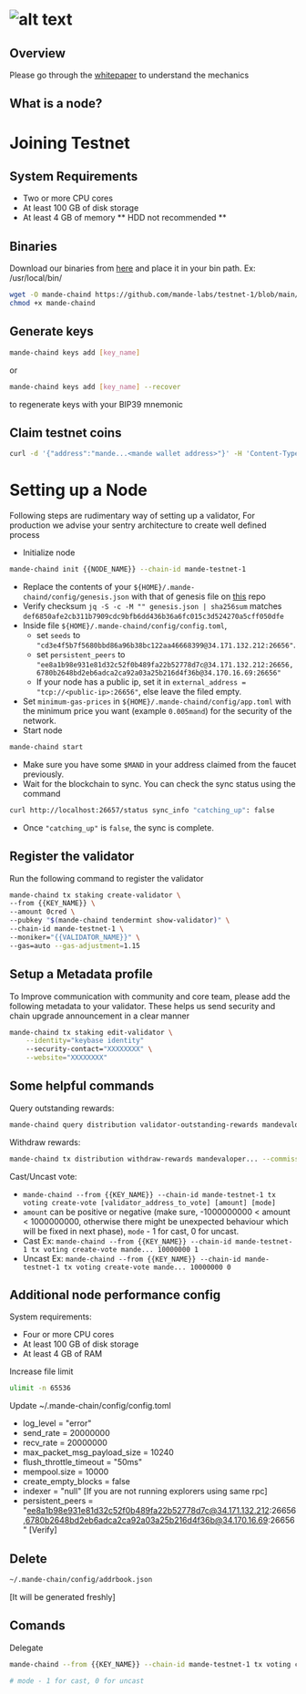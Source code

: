 # ![alt text](https://raw.githubusercontent.com/ksalab/nodes/main/logo/mande-text.webp "Mande")

## Overview

Please go through the [whitepaper](https://drive.google.com/file/d/17EScDNUlaYT1Xiera20x8rYsmI3ejggj/view) to understand the mechanics

## What is a node?

# Joining Testnet

## System Requirements
- Two or more CPU cores
- At least 100 GB of disk storage
- At least 4 GB of memory
** HDD not recommended **

## Binaries

Download our binaries from [here](https://github.com/mande-labs/testnet-1/blob/main/mande-chaind) and place it in your bin path. Ex: /usr/local/bin/

```bash
wget -O mande-chaind https://github.com/mande-labs/testnet-1/blob/main/mande-chaind
chmod +x mande-chaind
```

## Generate keys

```bash
mande-chaind keys add [key_name]
```

or

```bash
mande-chaind keys add [key_name] --recover
```

to regenerate keys with your BIP39 mnemonic

## Claim testnet coins

```bash
curl -d '{"address":"mande...<mande wallet address>"}' -H 'Content-Type: application/json' http://35.224.207.121:8080/request
```

# Setting up a Node

Following steps are rudimentary way of setting up a validator, For production we advise your sentry architecture to create well defined process

- Initialize node

```bash
mande-chaind init {{NODE_NAME}} --chain-id mande-testnet-1
```

- Replace the contents of your `${HOME}/.mande-chaind/config/genesis.json` with that of genesis file on [this](https://github.com/mande-labs/testnet-1/blob/main/genesis.json) repo
- Verify checksum `jq -S -c -M "" genesis.json | sha256sum` matches `def6850afe2cb311b7909cdc9bfb6dd436b36a6fc015c3d524270a5cff050dfe`
- Inside file `${HOME}/.mande-chaind/config/config.toml`,
  - set `seeds` to `"cd3e4f5b7f5680bbd86a96b38bc122aa46668399@34.171.132.212:26656"`.
  - set `persistent_peers` to `"ee8a1b98e931e81d32c52f0b489fa22b52778d7c@34.171.132.212:26656,6780b2648bd2eb6adca2ca92a03a25b216d4f36b@34.170.16.69:26656"`
  - If your node has a public ip, set it in `external_address = "tcp://<public-ip>:26656"`, else leave the filed empty.
- Set `minimum-gas-prices` in `${HOME}/.mande-chaind/config/app.toml` with the minimum price you want (example `0.005mand`) for the security of the network.
- Start node

```bash
mande-chaind start
```

- Make sure you have some `$MAND` in your address claimed from the faucet previously.
- Wait for the blockchain to sync. You can check the sync status using the command
```bash
curl http://localhost:26657/status sync_info "catching_up": false
```
- Once `"catching_up"` is `false`, the sync is complete.

## Register the validator

Run the following command to register the validator

```bash
mande-chaind tx staking create-validator \
--from {{KEY_NAME}} \
--amount 0cred \
--pubkey "$(mande-chaind tendermint show-validator)" \
--chain-id mande-testnet-1 \
--moniker="{{VALIDATOR_NAME}}" \
--gas=auto --gas-adjustment=1.15
```

## Setup a Metadata profile

To Improve communication with community and core team, please add the following metadata to your validator. These helps us send security and chain upgrade announcement in a clear manner

```bash
mande-chaind tx staking edit-validator \
    --identity="keybase identity"
    --security-contact="XXXXXXXX" \
    --website="XXXXXXXX"
```

## Some helpful commands

Query outstanding rewards:

```bash
mande-chaind query distribution validator-outstanding-rewards mandevaloper...
```

Withdraw rewards:

```bash
mande-chaind tx distribution withdraw-rewards mandevaloper... --commission --from {{KEY_NAME}} --chain-id mande-testnet-1
```

Cast/Uncast vote:

- `mande-chaind --from {{KEY_NAME}} --chain-id mande-testnet-1 tx voting create-vote [validator_address_to_vote] [amount] [mode]`
- `amount` can be positive or negative (make sure, -1000000000 < amount < 1000000000, otherwise there might be unexpected behaviour which will be fixed in next phase), `mode` - 1 for cast, 0 for uncast.
- Cast Ex: `mande-chaind --from {{KEY_NAME}} --chain-id mande-testnet-1 tx voting create-vote mande... 10000000 1`
- Uncast Ex: `mande-chaind --from {{KEY_NAME}} --chain-id mande-testnet-1 tx voting create-vote mande... 10000000 0`

## Additional node performance config

System requirements:

- Four or more CPU cores
- At least 100 GB of disk storage
- At least 4 GB of RAM

Increase file limit

```bash
ulimit -n 65536
```

Update ~/.mande-chain/config/config.toml

- log_level = "error"
- send_rate = 20000000
- recv_rate = 20000000
- max_packet_msg_payload_size = 10240
- flush_throttle_timeout = "50ms"
- mempool.size = 10000
- create_empty_blocks = false
- indexer = "null" [If you are not running explorers using same rpc]
- persistent_peers = "ee8a1b98e931e81d32c52f0b489fa22b52778d7c@34.171.132.212:26656,6780b2648bd2eb6adca2ca92a03a25b216d4f36b@34.170.16.69:26656" [Verify]

## Delete

```bash
~/.mande-chain/config/addrbook.json
```

[It will be generated freshly]

## Comands

Delegate
```bash
mande-chaind --from {{KEY_NAME}} --chain-id mande-testnet-1 tx voting create-vote [validator_wallet] [amount] [mode]

# mode - 1 for cast, 0 for uncast
```

